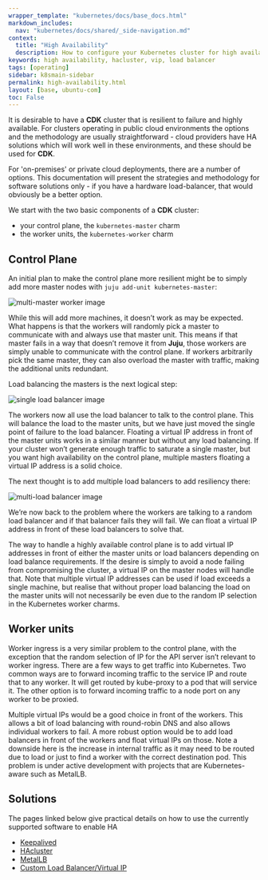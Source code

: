 ```yaml
---
wrapper_template: "kubernetes/docs/base_docs.html"
markdown_includes:
  nav: "kubernetes/docs/shared/_side-navigation.md"
context:
  title: "High Availability"
  description: How to configure your Kubernetes cluster for high availability.
keywords: high availability, hacluster, vip, load balancer
tags: [operating]
sidebar: k8smain-sidebar
permalink: high-availability.html
layout: [base, ubuntu-com]
toc: False
---
```


It is desirable to have a **CDK** cluster that is resilient to failure and highly available. For
clusters operating in public cloud environments the options and the methodology are
usually straightforward - cloud providers have HA solutions which will work well in these
environments, and these should be used for **CDK**.

For 'on-premises' or private cloud deployments, there are a number of options. This
documentation will present the strategies and methodology for software solutions only -
if you have a hardware load-balancer, that would obviously be a better option.

 We start with the two basic components of a **CDK** cluster:

 - your control plane, the `kubernetes-master` charm
 - the worker units, the `kubernetes-worker` charm

## Control Plane

An initial plan to make the control plane more resilient might be to simply add more
master nodes with  `juju add-unit kubernetes-master`:

![multi-master worker image][img-multi-master]

While this will add more machines, it doesn’t work as may be expected. What
happens is that the workers will randomly pick a master to communicate with and
always use that master unit. This means if that master fails in a way that
doesn’t remove it from **Juju**, those workers are simply unable to communicate
with the control plane. If workers arbitrarily pick the same master, they can
also overload the master with traffic, making the additional units redundant.

Load balancing the masters is the next logical step:

![single load balancer image][img-single-load-balancer]

The workers now all use the load balancer to talk to the control plane. This will
balance the load to the master units, but we have just moved the single point of
failure to the load balancer. Floating a virtual IP address in front of the master
units works in a similar manner but without any load balancing. If your cluster
won’t generate enough traffic to saturate a single master, but you want high
availability on the control plane, multiple masters floating a virtual IP address
is a solid choice.

The next thought is to add multiple load balancers to add resiliency there:

![multi-load balancer image][img-multi-load-balancer]

We’re now back to the problem where the workers are talking to a random
load balancer and if that balancer fails they will fail. We can float a virtual IP address in
front of these load balancers to solve that.

The way to handle a highly available control plane is to add virtual IP addresses in front
of either the master units or load balancers depending on load balance requirements.
If the desire is simply to avoid a node failing from compromising the cluster, a virtual
IP on the master nodes will handle that. Note that multiple virtual IP addresses can
be used if load exceeds a single machine, but realise that without proper load
balancing the load on the master units will not necessarily be even due to the random
IP selection in the Kubernetes worker charms.

## Worker units

Worker ingress is a very similar problem to the control plane, with the
exception that the random selection of IP for the API server isn’t relevant to worker ingress.
There are a few ways to get traffic into Kubernetes. Two common ways are to forward
incoming traffic to the service IP and route that to any worker. It will get routed
by kube-proxy to a pod that will service it. The other option is to forward incoming traffic to a
node port on any worker to be proxied.

Multiple virtual IPs would be a good choice in front of the workers. This allows a
bit of load balancing with round-robin DNS and also allows individual workers to fail.
A more robust option would be to add load balancers in front of the workers and
float virtual IPs on those. Note a downside here is the increase in internal traffic as it may
need to be routed due to load or just to find a worker with the correct destination pod.
This problem is under active development with projects that are Kubernetes-aware such
as MetalLB.

## Solutions

The pages linked below give practical details on how to use the currently supported
software to enable HA

  - [Keepalived][keepalived]
  - [HAcluster][hacluster]
  - [MetalLB][metallb]
  - [Custom Load Balancer/Virtual IP][customlb]

<!-- IMAGES -->

[img-single-load-balancer]: https://assets.ubuntu.com/v1/b47ac644-single-loadbalancer.png
[img-multi-load-balancer]: https://assets.ubuntu.com/v1/21062012-multi-load-balancer.png
[img-multi-master]: https://assets.ubuntu.com/v1/dd44ab17-multi-master.png

<!-- LINKS -->

[keepalived]: /kubernetes/docs/keepalived
[hacluster]: /kubernetes/docs/hacluster
[metallb]: /kubernetes/docs/metallb
[customlb]: /kubernetes/docs/custom-loadbalancer
